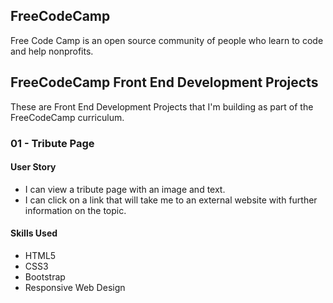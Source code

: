 ## FreeCodeCamp

Free Code Camp is an open source community of people who learn to code and help nonprofits.

## FreeCodeCamp Front End Development Projects

These are Front End Development Projects that I'm building as part of the FreeCodeCamp curriculum.

### 01 - Tribute Page

#### User Story

 - I can view a tribute page with an image and text.
 - I can click on a link that will take me to an external website with further information on the topic.

#### Skills Used

 - HTML5
 - CSS3
 - Bootstrap
 - Responsive Web Design
 